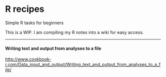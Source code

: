 # R recipes
Simple R tasks for beginners

This is a WIP. I am compiling my R notes into a wiki for easy access.

---

#### Writing text and output from analyses to a file
http://www.cookbook-r.com/Data_input_and_output/Writing_text_and_output_from_analyses_to_a_file/
